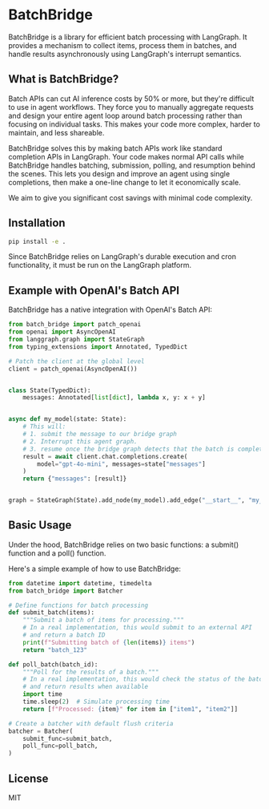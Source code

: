# BatchBridge

BatchBridge is a library for efficient batch processing with LangGraph. It provides a mechanism to collect items, process them in batches, and handle results asynchronously using LangGraph's interrupt semantics.

## What is BatchBridge?

Batch APIs can cut AI inference costs by 50% or more, but they're difficult to use in agent workflows. They force you to manually aggregate requests and design your entire agent loop around batch processing rather than focusing on individual tasks. This makes your code more complex, harder to maintain, and less shareable.

BatchBridge solves this by making batch APIs work like standard completion APIs in LangGraph. Your code makes normal API calls while BatchBridge handles batching, submission, polling, and resumption behind the scenes. This lets you design and improve an agent using single completions, then make a one-line change to let it economically scale.

We aim to give you significant cost savings with minimal code complexity.

## Installation

```bash
pip install -e .
```

Since BatchBridge relies on LangGraph's durable execution and cron functionality, it must be
run on the LangGraph platform.


## Example with OpenAI's Batch API

BatchBridge has a native integration with OpenAI's Batch API:

```python
from batch_bridge import patch_openai
from openai import AsyncOpenAI
from langgraph.graph import StateGraph
from typing_extensions import Annotated, TypedDict

# Patch the client at the global level
client = patch_openai(AsyncOpenAI())


class State(TypedDict):
    messages: Annotated[list[dict], lambda x, y: x + y]


async def my_model(state: State):
    # This will:
    # 1. submit the message to our bridge graph
    # 2. Interrupt this agent graph.
    # 3. resume once the bridge graph detects that the batch is complete
    result = await client.chat.completions.create(
        model="gpt-4o-mini", messages=state["messages"]
    )
    return {"messages": [result]}


graph = StateGraph(State).add_node(my_model).add_edge("__start__", "my_model").compile()
```

## Basic Usage

Under the hood, BatchBridge relies on two basic functions:
a submit() function and a poll() function.

Here's a simple example of how to use BatchBridge:

```python
from datetime import datetime, timedelta
from batch_bridge import Batcher

# Define functions for batch processing
def submit_batch(items):
    """Submit a batch of items for processing."""
    # In a real implementation, this would submit to an external API
    # and return a batch ID
    print(f"Submitting batch of {len(items)} items")
    return "batch_123"

def poll_batch(batch_id):
    """Poll for the results of a batch."""
    # In a real implementation, this would check the status of the batch
    # and return results when available
    import time
    time.sleep(2)  # Simulate processing time
    return [f"Processed: {item}" for item in ["item1", "item2"]]

# Create a batcher with default flush criteria
batcher = Batcher(
    submit_func=submit_batch,
    poll_func=poll_batch,
)
```

## License

MIT